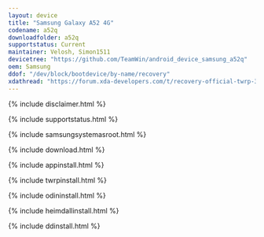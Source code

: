 ```yaml
---
layout: device
title: "Samsung Galaxy A52 4G"
codename: a52q
downloadfolder: a52q
supportstatus: Current
maintainer: Velosh, Simon1511
devicetree: "https://github.com/TeamWin/android_device_samsung_a52q"
oem: Samsung
ddof: "/dev/block/bootdevice/by-name/recovery"
xdathread: "https://forum.xda-developers.com/t/recovery-official-twrp-3-5-2-for-galaxy-a52-4g.4276515/"
---
```


{% include disclaimer.html %}

{% include supportstatus.html %}

{% include samsungsystemasroot.html %}

{% include download.html %}

{% include appinstall.html %}

{% include twrpinstall.html %}

{% include odininstall.html %}

{% include heimdallinstall.html %}

{% include ddinstall.html %}
